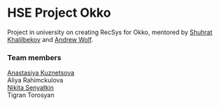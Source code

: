 # HSE Project Okko
Project in university on creating RecSys for Okko, mentored by <a href="https://github.com/kshurik" target="_blank">Shuhrat Khalilbekov</a> and <a href="https://github.com/5x12" target="_blank">Andrew Wolf</a>.
### Team members
<a href="https://github.com/missukrof" target="_blank">Anastasiya Kuznetsova</a>
<br>Aliya Rahimckulova
<br><a href="https://github.com/PBspacey" target="_blank">Nikita Senyatkin</a>
<br>Tigran Torosyan
